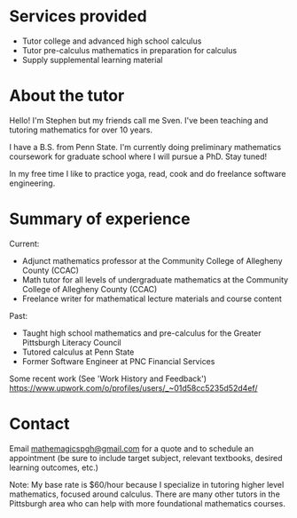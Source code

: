 # Services provided
 - Tutor college and advanced high school calculus
 - Tutor pre-calculus mathematics in preparation for calculus
 - Supply supplemental learning material


# About the tutor

Hello!  I'm Stephen but my friends call me Sven.  I've been teaching and tutoring mathematics for over 10 years.  

I have a B.S. from Penn State.  I'm currently doing preliminary mathematics coursework for graduate school where I will pursue a PhD.  Stay tuned!  

In my free time I like to practice yoga, read, cook and do freelance software engineering.

# Summary of experience
Current:
- Adjunct mathematics professor at the Community College of Allegheny County (CCAC)
- Math tutor for all levels of undergraduate mathematics at the Community College of Allegheny County (CCAC)
- Freelance writer for mathematical lecture materials and course content

Past:
- Taught high school mathematics and pre-calculus for the Greater Pittsburgh Literacy Council
- Tutored calculus at Penn State
- Former Software Engineer at PNC Financial Services

Some recent work (See 'Work History and Feedback')
<https://www.upwork.com/o/profiles/users/_~01d58cc5235d52d4ef/>

# Contact

Email <mathemagicspgh@gmail.com> for a quote and to schedule an appointment (be sure to include target subject, relevant textbooks, desired learning outcomes, etc.)  

Note:  My base rate is $60/hour because I specialize in tutoring higher level mathematics, focused around calculus.  There are many other tutors in the Pittsburgh area who can help with more foundational mathematics courses.
